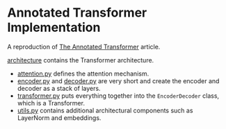 # Annotated Transformer Implementation


A reproduction of [The Annotated Transformer](https://nlp.seas.harvard.edu/annotated-transformer/) article.

[architecture](./architecture) contains the Transformer architecture.
- [attention.py](./architecture/attention.py) defines the attention mechanism.
- [encoder.py](./encoder.py) and [decoder.py](./decoder.py) are very short and create the encoder and decoder as a stack of layers.
- [transformer.py](./transformer.py) puts everything together into the `EncoderDecoder` class, which is a Transformer.
- [utils.py](./architecture/utils.py) contains additional architectural components such as LayerNorm and embeddings.



